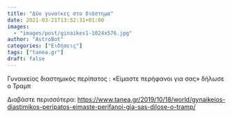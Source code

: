 ```yaml
---
title: "Δύο γυναίκες στο διάστημα"
date: 2021-03-21T13:52:31+01:00
images:
  - "images/post/ginaikes1-1024x576.jpg"
author: "AstroBot"
categories: ["Ειδήσεις"]
tags: ["tanea.gr"]
draft: false
---
```


Γυναικείος διαστημικός περίπατος : «Είμαστε περήφανοι για σας» δήλωσε ο Τραμπ

Διαβάστε περισσότερα: https://www.tanea.gr/2019/10/18/world/gynaikeios-diastimikos-peripatos-eimaste-perifanoi-gia-sas-dilose-o-tramp/
